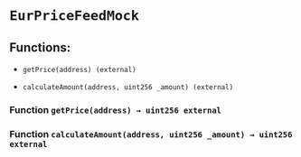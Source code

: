 # `EurPriceFeedMock`

## Functions:

- `getPrice(address) (external)`

- `calculateAmount(address, uint256 _amount) (external)`

### Function `getPrice(address) → uint256 external`

### Function `calculateAmount(address, uint256 _amount) → uint256 external`
